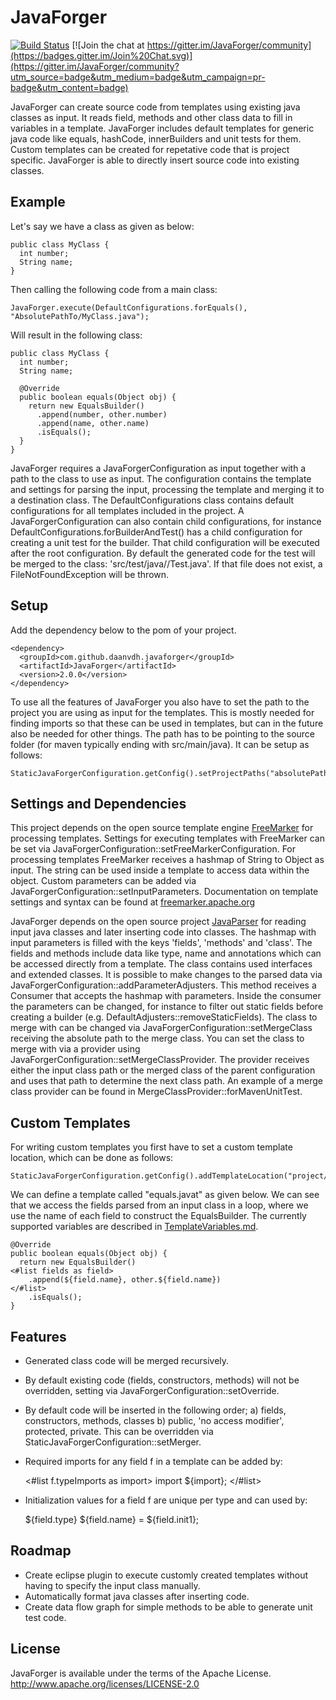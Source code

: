 # JavaForger

[![Build Status](https://travis-ci.com/daanvdh/JavaForger.svg?branch=master)](https://travis-ci.com/daanvdh/JavaForger)
[![Join the chat at https://gitter.im/JavaForger/community](https://badges.gitter.im/Join%20Chat.svg)](https://gitter.im/JavaForger/community?utm_source=badge&utm_medium=badge&utm_campaign=pr-badge&utm_content=badge)

JavaForger can create source code from templates using existing java classes as input. 
It reads field, methods and other class data to fill in variables in a template. 
JavaForger includes default templates for generic java code like equals, hashCode, innerBuilders and unit tests for them. 
Custom templates can be created for repetative code that is project specific. 
JavaForger is able to directly insert source code into existing classes. 

## Example
Let's say we have a class as given as below: 
	
	public class MyClass {
	  int number; 
	  String name; 
	}
	
Then calling the following code from a main class: 
	
	JavaForger.execute(DefaultConfigurations.forEquals(), "AbsolutePathTo/MyClass.java");
	
Will result in the following class:
	
	public class MyClass {
	  int number; 
	  String name; 
	
	  @Override
	  public boolean equals(Object obj) {
	    return new EqualsBuilder()
	      .append(number, other.number)
	      .append(name, other.name)
	      .isEquals();
	  }
	}
	
JavaForger requires a JavaForgerConfiguration as input together with a path to the class to use as input. 
The configuration contains the template and settings for parsing the input, processing the template and merging it to a destination class. 
The DefaultConfigurations class contains default configurations for all templates included in the project. 
A JavaForgerConfiguration can also contain child configurations, for instance DefaultConfigurations.forBuilderAndTest() has a child configuration for creating a unit test for the builder. 
That child configuration will be executed after the root configuration. 
By default the generated code for the test will be merged to the class: 'src/test/java/<custom-path>/<input-class-name>Test.java'. 
If that file does not exist, a FileNotFoundException will be thrown. 

## Setup 

Add the dependency below to the pom of your project. 

	<dependency>
	  <groupId>com.github.daanvdh.javaforger</groupId>
	  <artifactId>JavaForger</artifactId>
	  <version>2.0.0</version>
	</dependency>

To use all the features of JavaForger you also have to set the path to the project you are using as input for the templates. This is mostly needed for finding imports so that these can be used in templates, but can in the future also be needed for other things. The path has to be pointing to the source folder (for maven typically ending with src/main/java). It can be setup as follows: 

	StaticJavaForgerConfiguration.getConfig().setProjectPaths("absolutePathToProject/src/main/java");

## Settings and Dependencies 
	
This project depends on the open source template engine [FreeMarker](https://freemarker.apache.org/) for processing templates. 
Settings for executing templates with FreeMarker can be set via JavaForgerConfiguration::setFreeMarkerConfiguration. 
For processing templates FreeMarker receives a hashmap of String to Object as input. 
The string can be used inside a template to access data within the object. 
Custom parameters can be added via JavaForgerConfiguration::setInputParameters. 
Documentation on template settings and syntax can be found at [freemarker.apache.org](https://freemarker.apache.org/)
	
JavaForger depends on the open source project [JavaParser](https://github.com/javaparser/javaparser/) for reading input java classes and later inserting code into classes. 
The hashmap with input parameters is filled with the keys 'fields', 'methods' and 'class'.
The fields and methods include data like type, name and annotations which can be accessed directly from a template. 
The class contains used interfaces and extended classes. 
It is possible to make changes to the parsed data via JavaForgerConfiguration::addParameterAdjusters. 
This method receives a Consumer that accepts the hashmap with parameters. 
Inside the consumer the parameters can be changed, for instance to filter out static fields before creating a builder (e.g. DefaultAdjusters::removeStaticFields). 
The class to merge with can be changed via JavaForgerConfiguration::setMergeClass receiving the absolute path to the merge class. 
You can set the class to merge with via a provider using JavaForgerConfiguration::setMergeClassProvider. 
The provider receives either the input class path or the merged class of the parent configuration and uses that path to determine the next class path. 
An example of a merge class provider can be found in MergeClassProvider::forMavenUnitTest.

## Custom Templates

For writing custom templates you first have to set a custom template location, which can be done as follows: 
	
	StaticJavaForgerConfiguration.getConfig().addTemplateLocation("project/relative/path/to/templates");

We can define a template called "equals.javat" as given below. 
We can see that we access the fields parsed from an input class in a loop, where we use the name of each field to construct the EqualsBuilder. 
The currently supported variables are described in [TemplateVariables.md](TemplateVariables.md). 
	
	@Override
	public boolean equals(Object obj) {
	  return new EqualsBuilder()
	<#list fields as field>
	    .append(${field.name}, other.${field.name})
	</#list>
	    .isEquals();
	}

## Features

- Generated class code will be merged recursively. 
- By default existing code (fields, constructors, methods) will not be overridden, setting via JavaForgerConfiguration::setOverride. 
- By default code will be inserted in the following order; a) fields, constructors, methods, classes b) public, 'no access modifier', protected, private. This can be overridden via StaticJavaForgerConfiguration::setMerger. 
- Required imports for any field f in a template can be added by: 

	<#list f.typeImports as import>
	import ${import};
	</#list>
	
- Initialization values for a field f are unique per type and can used by: 

	${field.type} ${field.name} = ${field.init1};

## Roadmap

- Create eclipse plugin to execute customly created templates without having to specify the input class manually. 
- Automatically format java classes after inserting code.
- Create data flow graph for simple methods to be able to generate unit test code. 

## License

JavaForger is available under the terms of the Apache License. http://www.apache.org/licenses/LICENSE-2.0
